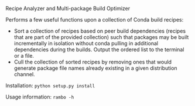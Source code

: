 Recipe Analyzer and Multi-package Build Optimizer

Performs a few useful functions upon a collection of Conda build recipes:

- Sort a collection of recipes based on peer build dependencies (recipes that are
  part of the provided collection) such that packages may be built incrementally in isolation
  without conda pulling in additional dependencies during the builds. Output the ordered list
  to the terminal or a file.
- Cull the collection of sorted recipes by removing ones that would generate package file names
  already existing in a given distribution channel.

Installation:
`python setup.py install`

Usage information:
`rambo -h`
